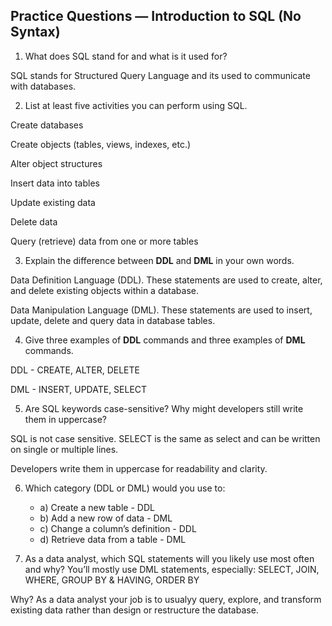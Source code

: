 ## Practice Questions — Introduction to SQL (No Syntax)

1. What does SQL stand for and what is it used for?

SQL stands for Structured Query Language and its used to communicate with databases.

2. List at least five activities you can perform using SQL.

Create databases


Create objects (tables, views, indexes, etc.)


Alter object structures


Insert data into tables


Update existing data


Delete data


Query (retrieve) data from one or more tables


3. Explain the difference between **DDL** and **DML** in your own words.

Data Definition Language (DDL). These statements are used to create, alter, and delete existing objects within a database.

Data Manipulation Language (DML). These statements are used to insert, update, delete and query data in database tables.

4. Give three examples of **DDL** commands and three examples of **DML** commands.

DDL - CREATE, ALTER, DELETE

DML - INSERT, UPDATE, SELECT

5. Are SQL keywords case-sensitive? Why might developers still write them in uppercase?

SQL is not case sensitive. SELECT is the same as select and can be written on single or multiple lines.

Developers write them in uppercase for readability and clarity.

6. Which category (DDL or DML) would you use to:
   - a) Create a new table - DDL
   - b) Add a new row of data - DML
   - c) Change a column’s definition - DDL
   - d) Retrieve data from a table - DML

7. As a data analyst, which SQL statements will you likely use most often and why?
You’ll mostly use DML statements, especially: SELECT, JOIN, WHERE, GROUP BY & HAVING, ORDER BY

Why? As a data analyst your job is to usualyy query, explore, and transform existing data rather than design or restructure the database.
